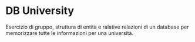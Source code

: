# DB University

Esercizio di gruppo, struttura di entità e ralative relazioni di un database per memorizzare tutte le informazioni per una università.